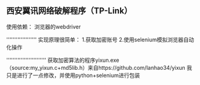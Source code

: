西安翼讯网络破解程序（TP-Link）
----------------------------------

使用依赖：
浏览器的webdriver


'''''''''''''''''''
实现原理很简单：
1.获取加密账号
2.使用selenium模拟浏览器自动化操作

'''''''''''''''''''''''''
获取加密算法的程序yixun.exe（source:my_yixun.c+md5lib.h）来自https://github.com/lanhao34/yixun
我只是进行了一点修改，并使用python+selenium进行包装
